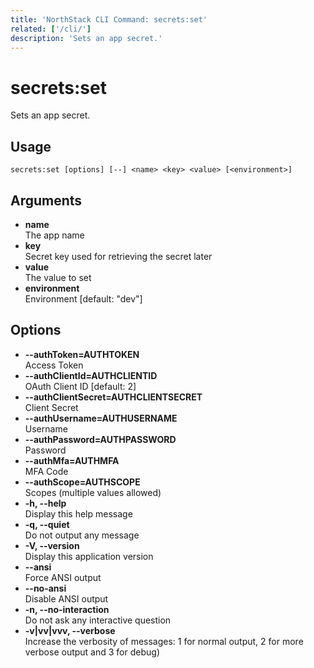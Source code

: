 ```yaml
---
title: 'NorthStack CLI Command: secrets:set'
related: ['/cli/']
description: 'Sets an app secret.'
---
```


# secrets:set

Sets an app secret.

## Usage

`secrets:set [options] [--] <name> <key> <value> [<environment>]`

## Arguments

-   **name**  
    The app name
-   **key**  
    Secret key used for retrieving the secret later
-   **value**  
    The value to set
-   **environment**  
    Environment [default: "dev"]

## Options

-   **--authToken=AUTHTOKEN**  
    Access Token
-   **--authClientId=AUTHCLIENTID**  
    OAuth Client ID [default: 2]
-   **--authClientSecret=AUTHCLIENTSECRET**  
    Client Secret
-   **--authUsername=AUTHUSERNAME**  
    Username
-   **--authPassword=AUTHPASSWORD**  
    Password
-   **--authMfa=AUTHMFA**  
    MFA Code
-   **--authScope=AUTHSCOPE**  
    Scopes (multiple values allowed)
-   **-h, --help**  
    Display this help message
-   **-q, --quiet**  
    Do not output any message
-   **-V, --version**  
    Display this application version
-   **--ansi**  
    Force ANSI output
-   **--no-ansi**  
    Disable ANSI output
-   **-n, --no-interaction**  
    Do not ask any interactive question
-   **-v|vv|vvv, --verbose**  
    Increase the verbosity of messages: 1 for normal output, 2 for more verbose output and 3 for debug)
